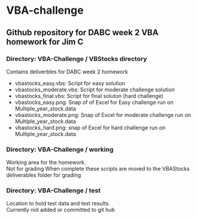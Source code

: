 # VBA-challenge

## Github repository for DABC week 2 VBA homework for Jim C

### Directory: VBA-Challenge / VBStocks directory

Contains deliverbles for DABC week 2 homework

* vbastocks_easy.vbs:  Script for easy solution
* vbastocks_moderate.vbs: Script for moderate challenge solution
* vbastocks_final.vbs:  Script for final soluton (hard challenge)
* vbastocks_easy.png:  Snap of of Excel for Easy challenge run on Multiple_year_stock.data
* vbastocks_moderate.png:  Snap of Excel for moderate challenge run on Multiple_year_stock.data
* vbastocks_hard.png:  snap of Excel for hard challenge run on Multiple_year_stock.data

### Directory: VBA-Challenge / working

Working area for the homework.  
Not for grading
When complete these scripts are moved to the VBAStocks deliverables folder for grading

### Directory: VBA-Challenge / test

Location to hold test data and test results.  
Currently not added or committed to git hub
